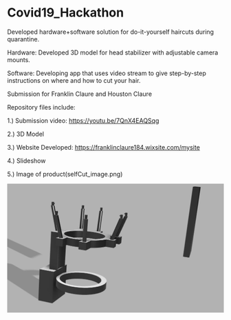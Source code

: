# Covid19_Hackathon

Developed hardware+software solution for do-it-yourself haircuts during quarantine. 

Hardware: Developed 3D model for head stabilizer with adjustable camera mounts.

Software: Developing app that uses video stream to give step-by-step instructions on where and how to cut your hair. 

Submission for Franklin Claure and Houston Claure

Repository files include:

1.) Submission video: https://youtu.be/7QnX4EAQSqg

2.) 3D Model

3.) Website Developed: https://franklinclaure184.wixsite.com/mysite

4.) Slideshow

5.) Image of product(selfCut_image.png)


![Image description](selfCut_image.png)
